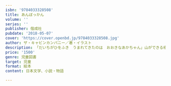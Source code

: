 ```yaml
---
isbn: '9784033328508'
title: あんぼっかん
volume: ''
series: ''
publisher: 偕成社
pubdate: '2018-05-07'
cover: 'https://cover.openbd.jp/9784033328508.jpg'
author: ザ・キャビンカンパニー／著・イラスト
description: 「だいちがひをふき　うまれてきたのは　おおきなあかちゃん」山ができる様子を赤ん坊を通じて描く、大分の2人組の大迫力の絵本。
price: '1500'
genre: 児童図書
target: 児童
format: 絵本
content: 日本文学、小説・物語

---
```

